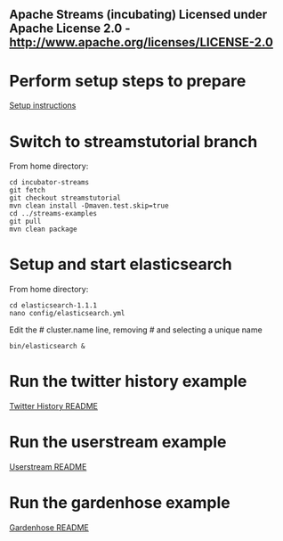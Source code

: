 Apache Streams (incubating)
Licensed under Apache License 2.0 - http://www.apache.org/licenses/LICENSE-2.0
--------------------------------------------------------------------------------

# Perform setup steps to prepare #

[Setup instructions](https://github.com/w2ogroup/streams-examples/tree/master/SETUP.md "Setup")

# Switch to streamstutorial branch #

From home directory:

    cd incubator-streams
    git fetch
    git checkout streamstutorial
    mvn clean install -Dmaven.test.skip=true
    cd ../streams-examples
    git pull
    mvn clean package

# Setup and start elasticsearch

From home directory:

    cd elasticsearch-1.1.1
    nano config/elasticsearch.yml
    
Edit the # cluster.name line, removing # and selecting a unique name
        
    bin/elasticsearch &
    
# Run the twitter history example #

[Twitter History README](https://github.com/w2ogroup/streams-examples/tree/master/twitter-history-elasticsearch "Twitter History")

# Run the userstream example #

[Userstream README](https://github.com/w2ogroup/streams-examples/tree/master/twitter-userstream-elasticsearch "User Stream")

# Run the gardenhose example #

[Gardenhose README](https://github.com/w2ogroup/streams-examples/tree/master/twitter-gardenhose-elasticsearch "Gardenhose")
